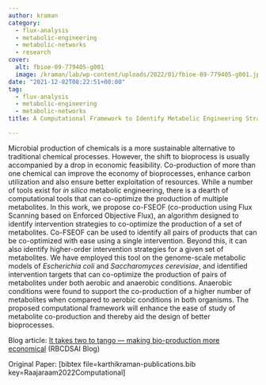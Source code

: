 ```yaml
---
author: kraman
category:
  - flux-analysis
  - metabolic-engineering
  - metabolic-networks
  - research
cover:
  alt: fbioe-09-779405-g001
  image: /kraman/lab/wp-content/uploads/2022/01/fbioe-09-779405-g001.jpg
date: "2021-12-02T08:22:51+00:00"
tag:
  - flux-analysis
  - metabolic-engineering
  - metabolic-networks
title: A Computational Framework to Identify Metabolic Engineering Strategies for the Co-Production of Metabolites

---
```

Microbial production of chemicals is a more sustainable alternative to traditional chemical processes. However, the shift to bioprocess is usually accompanied by a drop in economic feasibility. Co-production of more than one chemical can improve the economy of bioprocesses, enhance carbon utilization and also ensure better exploitation of resources. While a number of tools exist for _in silico_ metabolic engineering, there is a dearth of computational tools that can co-optimize the production of multiple metabolites. In this work, we propose co-FSEOF (co-production using Flux Scanning based on Enforced Objective Flux), an algorithm designed to identify intervention strategies to co-optimize the production of a set of metabolites. Co-FSEOF can be used to identify all pairs of products that can be co-optimized with ease using a single intervention. Beyond this, it can also identify higher-order intervention strategies for a given set of metabolites. We have employed this tool on the genome-scale metabolic models of _Escherichia coli_ and _Saccharomyces cerevisiae_, and identified intervention targets that can co-optimize the production of pairs of metabolites under both aerobic and anaerobic conditions. Anaerobic conditions were found to support the co-production of a higher number of metabolites when compared to aerobic conditions in both organisms. The proposed computational framework will enhance the ease of study of metabolite co-production and thereby aid the design of better bioprocesses.

Blog article: [It takes two to tango — making bio-production more economical](https://rbcdsai.iitm.ac.in/blogs/it-takes-two-to-tango-making-bio-production-more-economical/) (RBCDSAI Blog)

Original Paper: \[bibtex file=karthikraman-publications.bib key=Raajaraam2022Computational\]
